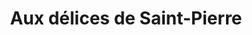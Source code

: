 ---
title: "Aux délices de Saint-Pierre"
url: /saint-pierre-du-perray/aux-delices-de-saint-pierre/
shop: Bäckerei
---